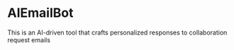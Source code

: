 # AIEmailBot
 This is an AI-driven tool that crafts personalized responses to collaboration request emails
